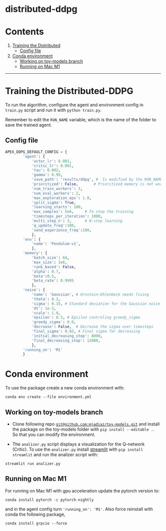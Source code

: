 # distributed-ddpg
# Contents
1. [Training the Distributed](#training)
	- [Config file](#config)
2. [Conda environment](#environment)
	- [Working on toy-models branch](#toymodels)
	- [Running on Mac M1](#macm1)

--- 

# Training the Distributed-DDPG <a name="training"></a>

To run the algorithm, configure the agent and environment config in `train.py` script and run it with `python train.py`.

Remember to edit the `RUN_NAME` variable, which is the name of the folder to save the trained agent.


## Config file  <a name="config"></a>

```python
APEX_DDPG_DEFAULT_CONFIG = {
        'agent': {
            'actor_lr': 0.001,
            'critic_lr': 0.001,
            'tau': 0.002,
            'gamma': 0.99,
            'save_path': 'results/ddpg', #  Is modified by the RUN_NAME variable
            'prioritized': False,		# Prioritized memory is not working
            'num_train_workers': 3,
            'num_eval_workers': 2,
            'max_exploration_eps': 1.0,
            'split_sigma': True,
            'learning_starts': 100,
            'max_samples': 5e6,		# To stop the training
            'timesteps_per_iteration': 1000,
            'multi_step_n': 3,		# N-step learning
            'q_update_freq':100,
            'send_experience_freq':100,
            },
        'env': {
            'name': 'Pendulum-v1',
            },
        'memory': {
            'batch_size': 64,
            'max_size': 1e6,
            'rank_based': False,
            'alpha': 0.7,
            'beta':0.5,
            'beta_rate': 0.9995
            },
        'noise': {
            'name': 'Gaussian', # Ornstein–Uhlenbeck needs fixing
            'theta': 0.2,
            'sigma': 0.15, # Standard deviation for the Gaussian noise 
            'dt': 1e-3,
            'scale': 1.0,
            'epsilon': 0.3, # Epsilon controling greedy_sigma 
            'greedy_sigma': 0.0,
            'decrease': False,  # Decrease the sigma over timesteps
            'final_sigma': 0.02, # Final sigma for decreasing
            'initial_decreasing_step': 8000,
            'final_decreasing_step': 12000,
            },
        'running_on': 'M1'
        }

```
# Conda environment <a name="environment"></a>
To use the package create a new conda environment with:

`conda env create --file environment.yml`

## Working on toy-models branch <a name="toymodels"></a>
- Clone following repo [`git@github.com:mjadiaz/toy-models.git`](https://github.com/mjadiaz/toy-models) and install the package on the toy-models folder with `pip install --editable .`. So that you can modify the environment.

- The `analizer.py` script displays a visualization for the Q-network (Critic). To use the `analizer.py` install [streamlit](https://streamlit.io/) with `pip install streamlit` and run the analizer script with:

`streamlit run analizer.py`

## Running on Mac M1 <a name="macm1"></a>

For running on Mac M1 with gpu acceleration update the pytorch version to:

`conda install pytorch -c pytorch-nightly`

and in the agent config turn `'running_on': 'M1'`. Also force reinstall with conda the following package,

`conda install grpcio --force`
